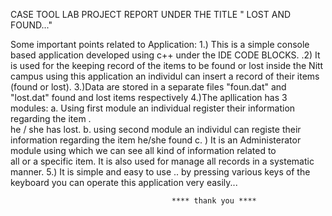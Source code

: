 CASE TOOL LAB PROJECT REPORT UNDER THE TITLE " LOST AND FOUND..."

Some important points related to Application:
 1.) This is a simple console based  application developed using c++ under the IDE CODE BLOCKS.
.2) It is used for the keeping  record of the items to be found or lost inside the Nitt campus 
 using this application an individul can insert a record of their items (found or lost).
3.)Data are stored in a separate files "foun.dat" and "lost.dat" found and lost items respectively 
4.)The apllication has 3 modules:
     a. Using first module an individual register their information regarding the item .  
       he / she has lost.
     b. using second module an individul can registe their information regarding the item he/she   found
     c. ) It is an Administerator module using which we can see all kind of information related to  
     all or a specific item. It is also used for manage all records in a systematic manner.
5.) It is simple and easy to use .. by pressing various keys of the keyboard you can operate this application
very easily...

		                                **** thank you ****

